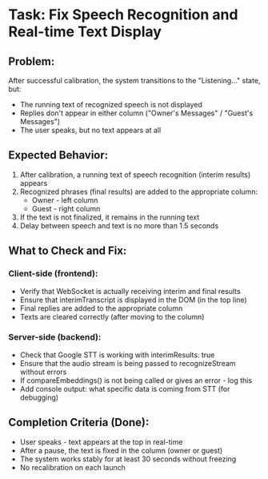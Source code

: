 # Task: Fix Speech Recognition and Real-time Text Display

## Problem:

After successful calibration, the system transitions to the "Listening..." state, but:
- The running text of recognized speech is not displayed
- Replies don't appear in either column ("Owner's Messages" / "Guest's Messages")
- The user speaks, but no text appears at all

## Expected Behavior:

1. After calibration, a running text of speech recognition (interim results) appears
2. Recognized phrases (final results) are added to the appropriate column:
   - Owner - left column
   - Guest - right column
3. If the text is not finalized, it remains in the running text
4. Delay between speech and text is no more than 1.5 seconds

## What to Check and Fix:

### Client-side (frontend):
- Verify that WebSocket is actually receiving interim and final results
- Ensure that interimTranscript is displayed in the DOM (in the top line)
- Final replies are added to the appropriate column
- Texts are cleared correctly (after moving to the column)

### Server-side (backend):
- Check that Google STT is working with interimResults: true
- Ensure that the audio stream is being passed to recognizeStream without errors
- If compareEmbeddings() is not being called or gives an error - log this
- Add console output: what specific data is coming from STT (for debugging)

## Completion Criteria (Done):
- User speaks - text appears at the top in real-time
- After a pause, the text is fixed in the column (owner or guest)
- The system works stably for at least 30 seconds without freezing
- No recalibration on each launch 